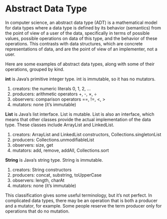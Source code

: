 <h1>Abstract Data Type</h1>

In computer science, an abstract data type (ADT) is a mathematical model for data types where a data type is defined by its behavior (semantics) from the point of view of a user of the data, specifically in terms of possible values, possible operations on data of this type, and the behavior of these operations. This contrasts with data structures, which are concrete representations of data, and are the point of view of an implementer, not a user.

Here are some examples of abstract data types, along with some of their operations, grouped by kind.

<strong>int</strong> is Java’s primitive integer type. int is immutable, so it has no mutators.

1. creators: the numeric literals 0, 1, 2, …
2. producers: arithmetic operators +, -, ×, ÷
3. observers: comparison operators ==, !=, <, >
4. mutators: none (it’s immutable)

<strong>List</strong> is Java’s list interface. List is mutable. List is also an interface, which means that other classes provide the actual implementation of the data type. These classes include ArrayList and LinkedList.

1. creators: ArrayList and LinkedList constructors, Collections.singletonList
2. producers: Collections.unmodifiableList
3. observers: size, get
4. mutators: add, remove, addAll, Collections.sort

<strong>String</strong> is Java’s string type. String is immutable.

1. creators: String constructors
2. producers: concat, substring, toUpperCase
3. observers: length, charAt
4. mutators: none (it’s immutable)

This classification gives some useful terminology, but it’s not perfect. In complicated data types, there may be an operation that is both a producer and a mutator, for example. Some people reserve the term producer only for operations that do no mutation.
